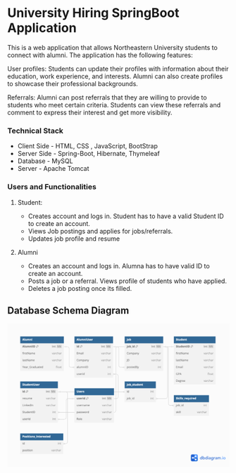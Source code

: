 
# University Hiring SpringBoot Application


This is a web application that allows Northeastern University students to connect with alumni. The application has the following features:

User profiles: Students can update their profiles with information about their education, work experience, and interests. Alumni can also create profiles to showcase their professional backgrounds.

Referrals: Alumni can post referrals that they are willing to provide to students who meet certain criteria. Students can view these referrals and comment to express their interest and get more visibility.

<h3> Technical Stack </h3>


* Client Side - HTML, CSS , JavaScript, BootStrap
* Server Side - Spring-Boot, Hibernate, Thymeleaf 
* Database - MySQL
* Server - Apache Tomcat 

<h3>  Users and Functionalities </h3>

1. Student:
     * Creates account and logs in. Student has to have a valid Student ID to create an account.
     * Views Job postings and applies for jobs/referrals. 
     * Updates job profile and resume 
     
     
2. Alumni
     * Creates an account and logs in. Alumna has to have valid ID to create an account. 
     * Posts a job or a referral. Views profile of students who have applied.
     * Deletes a job posting once its filled. 
     
## Database Schema Diagram

![Database Schema](https://github.com/swethapaturu9/AlumniNetworkSpringBoot/blob/main/DBHiringPortal.png)
